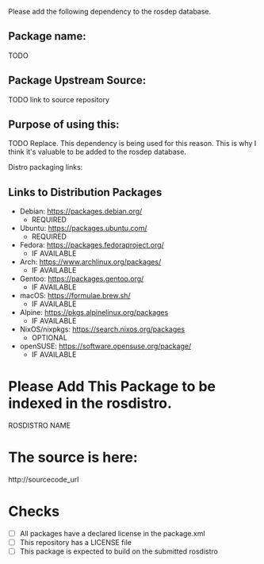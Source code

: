 <!-- Thank you for contributing a change to the rosdistro. There are two primary types of submissions.
Please select the appropriate template from below: ROSDEP_RULE_TEMPLATE or DOC_INDEX_TEMPLATE

If you're making a new release with bloom please use bloom to create the pull request automatically (except for the naming review request which must be made manually).
If you've already run the release bloom has a `--pull-request-only` option you can use.-->

<!-- ROSDEP_RULE_TEMPLATE: Submitter Please review the contributing guidelines: https://github.com/ros/rosdistro/blob/master/CONTRIBUTING.md -->

Please add the following dependency to the rosdep database.

## Package name:

TODO

## Package Upstream Source:

TODO link to source repository

## Purpose of using this:

TODO Replace. This dependency is being used for this reason. This is why I think it's valuable to be added to the rosdep database.

Distro packaging links:

## Links to Distribution Packages

<!-- Replace the REQUIRED areas with the URL to the package.  For IF AVAILABLE areas, either put in the URL to the package or state 'not available'.
More info at https://github.com/ros/rosdistro/blob/master/CONTRIBUTING.md#guidelines-for-rosdep-rules -->

- Debian: https://packages.debian.org/
  - REQUIRED
- Ubuntu: https://packages.ubuntu.com/
  - REQUIRED
- Fedora: https://packages.fedoraproject.org/
  - IF AVAILABLE
- Arch: https://www.archlinux.org/packages/
  - IF AVAILABLE
- Gentoo: https://packages.gentoo.org/
  - IF AVAILABLE
- macOS: https://formulae.brew.sh/
  - IF AVAILABLE
- Alpine: https://pkgs.alpinelinux.org/packages
  - IF AVAILABLE
- NixOS/nixpkgs: https://search.nixos.org/packages
  - OPTIONAL
- openSUSE: https://software.opensuse.org/package/
  - IF AVAILABLE

<!-- DOC_INDEX_TEMPLATE: add package to rosdistro for documentation indexing -->

<!--- Templated for adding a package to be indexed in a rosdistro: http://wiki.ros.org/rosdistro/Tutorials/Indexing%20Your%20ROS%20Repository%20for%20Documentation%20Generation -->

# Please Add This Package to be indexed in the rosdistro.

ROSDISTRO NAME

# The source is here:

http://sourcecode_url

# Checks
 - [ ] All packages have a declared license in the package.xml
 - [ ] This repository has a LICENSE file
 - [ ] This package is expected to build on the submitted rosdistro
